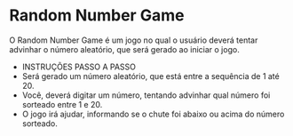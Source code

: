 
# Random Number Game

O Random Number Game é um jogo no qual o usuário deverá
tentar advinhar o número aleatório, que será gerado ao iniciar o jogo.

- INSTRUÇÕES PASSO A PASSO
- Será gerado um número aleatório, que está entre a sequência de 1 até 20.
- Você, deverá digitar um número, tentando advinhar qual número foi sorteado entre 1 e 20.
- O jogo irá ajudar, informando se o chute foi abaixo ou acima do número sorteado.
